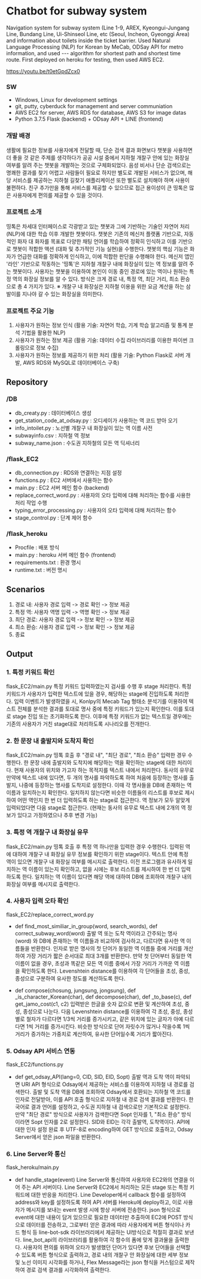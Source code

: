 # Chatbot for subway system
Navigation system for subway system (Line 1-9, AREX, Kyeongui-Jungang Line, Bundang Line, Ui-Shinseol Line, etc (Seoul, Incheon, Gyeonggi Area) and information about toilets inside the ticket barrier.
Used Natural Language Processing (NLP) for Korean by MeCab, ODSay API for metro information, and used --- algorithm for shortest path and shortest time route.
First deployed on heroku for testing, then used AWS EC2.

https://youtu.be/t0etGpdZcx0

### SW
- Windows, Linux for development settings
- git, putty, cyberduck for management and server communiation
- AWS EC2 for server, AWS RDS for database, AWS S3 for image datas
- Python 3.7.5 Flask (backend) + ODsay API + LINE (frontend)

### 개발 배경
생활에 필요한 정보를 사용자에게 전달할 때, 단순 검색 결과 화면보다 챗봇을 사용하면 더 좋을 것 같은 주제를 생각하다가 공공 시설 중에서 지하철 개찰구 안에 있는 화장실 여부를 알려 주는 챗봇을 개발하는 것으로 구체화되었다. 음성 비서나 단순 검색으로는 명쾌한 결과를 찾기 어렵고 사람들이 필요로 하지만 별도로 개발된 서비스가 없으며, 해당 서비스를 제공하는 지하철 길찾기 애플리케이션 또한 별도로 설치해야 하며 사용이 불편하다. 친구 추가만을 통해 서비스를 제공할 수 있으므로 접근 용이성이 큰 띵톡은 많은 사용자에게 편의를 제공할 수 있을 것이다.


### 프로젝트 소개
띵톡은 차세대 인터페이스로 각광받고 있는 챗봇과 그에 기반하는 기술인 자연어 처리 (NLP)에 대한 학습 이후 개발한 챗봇이다. 챗봇은 기존의 메신저 플랫폼 기반으로, 자동적인 화자 대 화자를 목표로 다양한 채팅 언어를 학습하여 정확히 인식하고 이를 기반으로 챗봇이 적합한 액션 (대화 및 추가적인 기능 실현)을 수행한다. 챗봇의 핵심 기능은 화자가 언급한 대화를 정확하게 인식하고, 이에 적합한 판단을 수행해야 한다. 메신저 앱인 '라인' 기반으로 작동하는 '띵톡'은 지하철 개찰구 내에 화장실이 있는 역 정보를 알려 주는 챗봇이다. 사용자는 챗봇을 이용하여 본인이 이동 중인 경로에 있는 역이나 원하는 특정 역의 화장실 정보를 알 수 있다. 방식은 크게 경로 내, 특정 역, 최단 거리, 최소 환승으로 총 4 가지가 있다.
※ 개찰구 내 화장실은 지하철 이용을 위한 요금 계산을 하는 삼발이를 지나야 갈 수 있는 화장실을 의미한다.


### 프로젝트 주요 기능
1. 사용자가 원하는 정보 인식
(활용 기술: 자연어 학습, 기계 학습 알고리즘 및 통계 분석 기법을 활용한 NLP)
2. 사용자가 원하는 정보 제공
(활용 기술: 데이터 수집 라이브러리를 이용한 파이썬 크롤링으로 정보 수집)
3. 사용자가 원하는 정보를 제공하기 위한 처리
(활용 기술: Python Flask로 서버 개발, AWS RDS와 MySQL로 데이터베이스 구축)


## Repository
### /DB
- db_creaty.py : 데이터베이스 생성
- get_station_code_at_odsay.py : 오디세이가 사용하는 역 코드 받아 오기
- info_intoilet.py : 노선별 개찰구 내 화장실이 있는 역 이름 사전
- subwayinfo.csv : 지하철 역 정보
- subway_name.json : 수도권 지하철의 모든 역 딕셔너리

### /flask_EC2
- db_connection.py : RDS와 연결하는 지점 설정
- functions.py : EC2 서버에서 사용하는 함수
- main.py : EC2 서버 메인 함수 (backend)
- replace_correct_word.py : 사용자의 오타 입력에 대해 처리하는 함수를 사용한 처리 작업 수행
- typing_error_processing.py : 사용자의 오타 입력에 대해 처리하는 함수
- stage_control.py : 단계 제어 함수

### /flask_heroku
- Procfile : 배포 방식
- main.py : heroku 서버 메인 함수 (frontend)
- requirements.txt : 환경 명시
- runtime.txt : 버전 명시

## Scenarios
1. 경로 내: 사용자 경로 입력 -> 경로 확인 -> 정보 제공
2. 특정 역: 사용자 역명 입력 -> 역명 확인 -> 정보 제공
3. 최단 경로: 사용자 경로 입력 -> 정보 확인 -> 정보 제공
4. 최소 환승: 사용자 경로 입력 -> 정보 확인 -> 정보 제공
5. 종료

## Output
### 1. 특정 키워드 확인
flask_EC2/main.py
특정 키워드 입력하였는지 검사를 수행 후 stage 처리한다. 특정 키워드가 사용자가 입력한 텍스트에 있을 경우, 해당하는 stage에 진입하도록 처리한다. 입력 이벤트가 발생하였을 시, Konlpy의 Mecab Tag 형태소 분석기를 이용하여 텍스트 전체를 분석한 결과를 토대로 명사 중에 특정 키워드가 있는지 확인한다. 이를 토대로 stage 진입 또는 초기화하도록 한다. 이후에 특정 키워드가 없는 텍스트일 경우에는 기존의 사용자가 거친 stage대로 처리하도록 시나리오를 전개한다.

### 2. 한 문장 내 출발지와 도착지 확인
flask_EC2/main.py
띵톡 호출 후 "경로 내", "최단 경로", "최소 환승" 입력한 경우 수행한다. 한 문장 내에 출발지와 도착지에 해당하는 역을 확인하는 stage에 대한 처리이다. 현재 사용자의 위치와 가고자 하는 목적지를 텍스트 내에서 처리한다. 동사의 유무로 만약에 텍스트 내에 있다면, 두 개의 명사를 파악하도록 하여 처음에 등장하는 명사를 출발지, 나중에 등장하는 명사를 도착지로 설정한다. 이때 각 명사들을 DB에 존재하는 역 이름과 일치하는지 확인한다. 일치하지 않는다면 비슷한 이름들의 리스트를 후보로 제시하여 어떤 역인지 한 번 더 입력하도록 하는 stage로 접근한다. 역 정보가 모두 알맞게 입력되었다면 다음 stage로 접근한다. (현재는 동사의 유무로 텍스트 내에 2개의 역 정보가 있다고 가정하였으나 추후 변경 가능)

### 3. 특정 역 개찰구 내 화장실 유무
flask_EC2/main.py
띵톡 호출 후 특정 역 하나만을 입력한 경우 수행한다. 입력된 역에 대하여 개찰구 내 화장실 유무 정보를 확인하기 위한 stage이다. 텍스트 안에 특정 역이 있으면 개찰구 내 화장실 여부를 메시지로 출력한다. 이전 프로그램과 유사하게 일치하는 역 이름이 있는지 확인하고, 없을 시에는 후보 리스트를 제시하여 한 번 더 입력하도록 한다. 일치하는 역 이름이 있다면 해당 역에 대하여 DB에 조회하여 개찰구 내의 화장실 여부를 메시지로 출력한다.

### 4. 사용자 입력 오타 확인
flask_EC2/replace_correct_word.py
- def find_most_similiar_in_group(word, search_words), def correct_subway_word(word)
출발 역 또는 도착 역이라고 간주되는 명사 (word) 와 DB에 존재하는 역 이름들과 비교하여 검사하고, 다르다면 유사한 역 이름들을 반환한다. 인자로 받은 명사의 첫 단어가 동일한 역 이름들 중에 거리를 개산하여 가장 거리가 짧은 순서대로 최대 3개를 반환한다. 만약 첫 단어부터 동일한 역 이름이 없을 경우, 초성과 똑같은 모든 역 이름 중에서 가장 거리가 가까운 역 이름을 확인하도록 한다. Levenshtein distance를 이용하여 각 단어들을 초성, 중성, 종성으로 구분하여 유사한 정도를 계산하도록 한다.

- def compose(chosung, jungsung, jongsung), def _is_character_Korean(char), def decompose(char), def _to_base(c), def get_jamo_cost(c1, c2)
입력받은 한글을 숫자 값으로 변환 및 계산하여 초성, 중성, 종성으로 나눈다. 다음 Levenshtein distance를 이용하여 각 초성, 중성, 종성별로 철자가 다르다면 1/3씩 거리를 증가시키고, 같은 위치에 있는 글자가 아예 다르다면 1씩 거리를 증가시킨다. 비슷한 방식으로 단어 자릿수가 많거나 작을수록 1씩 거리가 증가하는 가중치로 계산하여, 유사한 단어일수록 거리가 짧아진다.

### 5. Odsay API 서비스 연동
flask_EC2/functions.py
- def get_odsay_API(lang=0, CID, SID, EID, Sopt)
출발 역과 도착 역이 파악되면 URI API 형식으로 Odsay에서 제공하는 서비스를 이용하여 지하철 내 경로를 검색한다. 출발 및 도착 역을 DB에 조회하여 Odsay에서 호환되는 지하철 역 코드를 인자로 전달받아, 이를 API 호출 형식으로 지하철 내 경로 검색 결과를 반환한다. 한국어로 결과 언어를 설정하고, 수도권 지하철 내 검색으로만 기본적으로 설정한다. 만약 "최단 경로" 방식으로 사용자가 검색한다면 Sopt 인자를 1, "최소 환승" 방식이라면 Sopt 인자를 2로 설정한다. SID와 EID는 각각 출발역, 도착역이다. API에 대한 인자 설정 완료 후 UTF-8로 encoding하여 GET 방식으로 호출하고, Odsay Server에서 얻은 json 파일을 반환한다.

### 6. Line Server와 통신
flask_heroku/main.py
- def handle_stage(event)
Line Server와 통신하여 사용자와 EC2와의 연결을 이어 주는 API 서버이다. Line Server와 EC2에서 처리하는 모든 stage 또는 특정 키워드에 대한 반응을 처리한다. Line Developer에서 callback 함수를 설정하여 address와 key를 설정하도록 하여 API 서버를 Heroku에 deploy하고, 이로 사용자가 메시지를 보내는 event 발생 시에 항상 서버에 전송한다. json 형식으로 event에 대한 내용이 담겨 있으므로 필요한 데이터만 추출하여 EC2에 POST 방식으로 데이터를 전송하고, 그로부터 얻은 결과에 따라 사용자에게 버튼 형식이나 카드 형식 등 line-bot-sdk 라이브러리에서 제공하는 UI방식으로 적절히 결과로 보낸다.
line_bot_api의 라이브러리를 활용하여 각 함수의 폼에 맞게 결과물을 출력한다. 사용자의 편의를 위하여 오타가 발생했던 단어가 있다면 후보 단어들을 선택할 수 있도록 버튼 형식으로 출력하고, 경로 내의 개찰구 안 화장실에 대한 세부 정보 및 노선 이미지 시각화를 하거나, Flex Message라는 json 형식을 커스텀으로 제작하여 경로 검색 결과를 시각화하여 출력한다.



